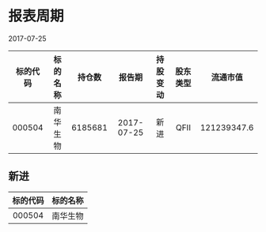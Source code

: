 # 报表周期 

2017-07-25

| 标的代码 | 标的名称 | 持仓数 | 报告期 | 持股变动 | 股东类型 | 流通市值 |
|:--:|:--:|:--:|:--:|:--:|:--:|:--:|
|000504|南华生物|6185681|2017-07-25|新进|QFII|121239347.6|


## 新进 

| 标的代码 | 标的名称 |
|:--:|:--:|
|000504|南华生物|

